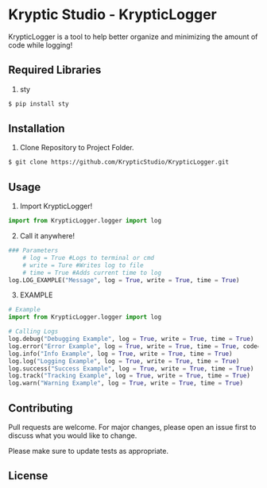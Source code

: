 # Kryptic Studio - KrypticLogger

KrypticLogger is a tool to help better organize and minimizing the amount of code while logging!

## Required Libraries

1. sty
```bash
$ pip install sty
```

## Installation

1. Clone Repository to Project Folder.


```bash
$ git clone https://github.com/KrypticStudio/KrypticLogger.git
```

## Usage
1. Import KrypticLogger!
```python
import from KrypticLogger.logger import log
```
2. Call it anywhere!
```python
### Parameters
    # log = True #Logs to terminal or cmd
    # write = Ture #Writes log to file
    # time = True #Adds current time to log
log.LOG_EXAMPLE("Message", log = True, write = True, time = True)
```
3. EXAMPLE
```python
# Example
import from KrypticLogger.logger import log

# Calling Logs
log.debug("Debugging Example", log = True, write = True, time = True)
log.error("Error Example", log = True, write = True, time = True, code="Error Code", critical = True)
log.info("Info Example", log = True, write = True, time = True)
log.log("Logging Example", log = True, write = True, time = True)
log.success("Success Example", log = True, write = True, time = True)
log.track("Tracking Example", log = True, write = True, time = True)
log.warn("Warning Example", log = True, write = True, time = True)
```
## Contributing
Pull requests are welcome. For major changes, please open an issue first to discuss what you would like to change.

Please make sure to update tests as appropriate.

## License
